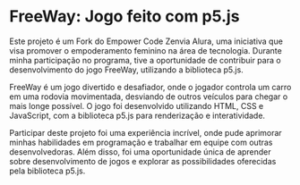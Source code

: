 # FreeWay: Jogo feito com p5.js

Este projeto é um Fork do Empower Code Zenvia Alura, uma iniciativa que visa promover o empoderamento feminino na área de tecnologia. Durante minha participação no programa, tive a oportunidade de contribuir para o desenvolvimento do jogo FreeWay, utilizando a biblioteca p5.js.

FreeWay é um jogo divertido e desafiador, onde o jogador controla um carro em uma rodovia movimentada, desviando de outros veículos para chegar o mais longe possível. O jogo foi desenvolvido utilizando HTML, CSS e JavaScript, com a biblioteca p5.js para renderização e interatividade.

Participar deste projeto foi uma experiência incrível, onde pude aprimorar minhas habilidades em programação e trabalhar em equipe com outras desenvolvedoras. Além disso, foi uma oportunidade única de aprender sobre desenvolvimento de jogos e explorar as possibilidades oferecidas pela biblioteca p5.js.


